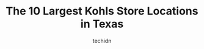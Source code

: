 ---
layout: ampstory
image: https://i0.wp.com/www.depkes.org/wp-content/uploads/2023/06/kohls-0-in-texas-1685967649.jpeg?resize=640,853
author: techidn
featured: false
description: Discover the impressive array of Kohls options in Texas, where you can find 10 of the largest Kohls establishments in the area. From renowned classics to hidden gems, Texas offers a diverse 
title: The 10 Largest Kohls Store Locations in Texas
cover:
   title: The 10 Largest Kohls Store Locations in Texas
   subtitle: Rickpate
   background: https://www.depkes.org/wp-content/uploads/2023/06/kohls-0-in-texas-1685967649.jpeg

pages: 
 - layout: thirds
   top: <h1>#1 Kohls</h1>
   bottom: "<p>I will never shop here again not only do the workers never speak to Black people they show racial discrimination in the way they set up their display! I walked past sever</p>"
   background: https://www.depkes.org/wp-content/uploads/2023/06/kohls-1-in-texas-1685967650.jpeg
   backgroundblur: true
 - layout: thirds
   top: <h1>#2 Kohls</h1>
   bottom: "<p>4730 W Bellfort Blvd, Houston, TX 77035, United States</p>"
   background: https://www.depkes.org/wp-content/uploads/2023/06/kohls-2-in-texas-1685967650.jpeg
   cta:
      link: https://www.depkes.org/blog/the-10-largest-kohls-store-locations-in-texas/
      text: The 10 Largest Kohls Store Locations in Texas
 - layout: thirds
   top: <h1>#3 Kohls</h1>
   bottom: "<p>20614 I-45, Spring, TX 77373, United States</p>"
   background: https://www.depkes.org/wp-content/uploads/2023/06/kohls-3-in-texas-1685967651.jpeg
   cta:
      link: https://www.depkes.org/blog/the-10-largest-kohls-store-locations-in-texas/
      text: The 10 Largest Kohls Store Locations in Texas
 - layout: thirds
   top: <h1>#4 Kohls</h1>
   bottom: "<p>6091 Precinct Line Rd, North Richland Hills, TX 76180, United States</p>"
   background: https://images.unsplash.com/photo-1557672172-298e090bd0f1?ixlib=rb-4.0.3&ixid=MnwxMjA3fDB8MHxwaG90by1wYWdlfHx8fGVufDB8fHx8&auto=format&fit=crop&w=640&h=853&q=80
   cta:
      link: https://www.depkes.org/blog/the-10-largest-kohls-store-locations-in-texas/
      text: The 10 Largest Kohls Store Locations in Texas
 - layout: thirds
   top: <h1>#5 Kohls</h1>
   bottom: "<p>3152 S State Hwy 161, Grand Prairie, TX 75052, United States</p>"
   background: https://images.unsplash.com/photo-1602536052359-ef94c21c5948?ixlib=rb-4.0.3&ixid=MnwxMjA3fDB8MHxwaG90by1wYWdlfHx8fGVufDB8fHx8&auto=format&fit=crop&w=640&h=853&q=80
   cta:
      link: https://www.depkes.org/blog/the-10-largest-kohls-store-locations-in-texas/
      text: The 10 Largest Kohls Store Locations in Texas
 - layout: thirds
   top: <h1>#6 Kohls</h1>
   bottom: "<p>4805 US-290, Sunset Valley, TX 78735, United States</p>"
   background: https://images.unsplash.com/photo-1604871000636-074fa5117945?ixlib=rb-4.0.3&ixid=MnwxMjA3fDB8MHxwaG90by1wYWdlfHx8fGVufDB8fHx8&auto=format&fit=crop&w=640&h=853&q=80
   cta:
      link: https://www.depkes.org/blog/the-10-largest-kohls-store-locations-in-texas/
      text: The 10 Largest Kohls Store Locations in Texas
 - layout: thirds
   top: <h1>#7 Kohls</h1>
   bottom: "<p>126 U.S. 287 Frontage Rd, Mansfield, TX 76063, United States</p>"
   background: https://images.unsplash.com/photo-1595364397663-fca4f075d796?ixlib=rb-4.0.3&ixid=MnwxMjA3fDB8MHxwaG90by1wYWdlfHx8fGVufDB8fHx8&auto=format&fit=crop&w=640&h=853&q=80
   cta:
      link: https://www.depkes.org/blog/the-10-largest-kohls-store-locations-in-texas/
      text: The 10 Largest Kohls Store Locations in Texas
 - layout: thirds
   middle: Continue reading...
   background: https://images.unsplash.com/photo-1574169208507-84376144848b?ixlib=rb-4.0.3&ixid=MnwxMjA3fDB8MHxwaG90by1wYWdlfHx8fGVufDB8fHx8&auto=format&fit=crop&w=640&h=853&q=80
   cta:
      link: https://www.depkes.org/blog/the-10-largest-kohls-store-locations-in-texas/
      text: The 10 Largest Kohls Store Locations in Texas
      
---